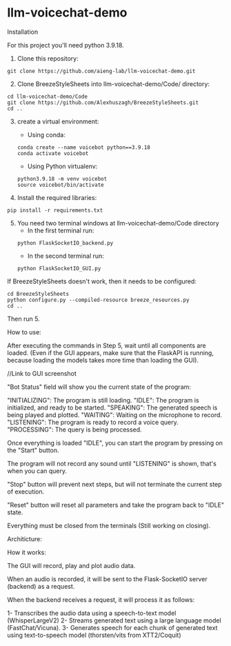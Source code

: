 # llm-voicechat-demo

Installation

For this project you'll need python 3.9.18.

1. Clone this repository:
```
git clone https://github.com/aieng-lab/llm-voicechat-demo.git
```

2. Clone BreezeStyleSheets into llm-voicechat-demo/Code/ directory:
```
cd llm-voicechat-demo/Code
git clone https://github.com/Alexhuszagh/BreezeStyleSheets.git
cd ..
```

3. create a virtual environment:
   - Using conda:
   ```
   conda create --name voicebot python==3.9.18
   conda activate voicebot
   ```
   
   - Using Python virtualenv:
   ```
   python3.9.18 -m venv voicebot
   source voicebot/bin/activate
   ```
   
4. Install the required libraries:
```
pip install -r requirements.txt
```

5. You need two terminal windows at llm-voicechat-demo/Code directory
    - In the first terminal run:
    ```
    python FlaskSocketIO_backend.py
    ```
    - In the second terminal run:
    ```
    python FlaskSocketIO_GUI.py
    ```

If BreezeStyleSheets doesn't work, then it needs to be configured:
   ```
   cd BreezeStyleSheets
   python configure.py --compiled-resource breeze_resources.py
   cd ..
   ```
Then run 5.


How to use:

After executing the commands in Step 5, wait until all components are loaded.
(Even if the GUI appears, make sure that the FlaskAPI is running, because loading the models takes more time than loading the GUI).

//Link to GUI screenshot

"Bot Status" field will show you the current state of the program:

   "INITIALIZING": The program is still loading.
   "IDLE": The program is initialized, and ready to be started.
   "SPEAKING": The generated speech is being played and plotted.
   "WAITING": Waiting on the microphone to record.
   "LISTENING": The program is ready to record a voice query.
   "PROCESSING": The query is being processed.

Once everything is loaded "IDLE", you can start the program by pressing on the "Start" button.

The program will not record any sound until "LISTENING" is shown, that's when you can query.

"Stop" button will prevent next steps, but will not terminate the current step of execution.

"Reset" button will reset all parameters and take the program back to "IDLE" state.

Everything must be closed from the terminals (Still working on closing).



Architicture:

How it works:

The GUI will record, play and plot audio data.

When an audio is recorded, it will be sent to the Flask-SocketIO server (backend) as a request.

When the backend receives a request, it will process it as follows:

1- Transcribes the audio data using a speech-to-text model (WhisperLargeV2)
2- Streams generated text using a large language model (FastChat/Vicuna).
3- Generates speech for each chunk of generated text using text-to-speech model (thorsten/vits from XTT2/Coquit)



